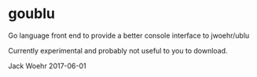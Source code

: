 # goublu
Go language front end to provide a better console interface to jwoehr/ublu

Currently experimental and probably not useful to you to download.

Jack Woehr 2017-06-01
